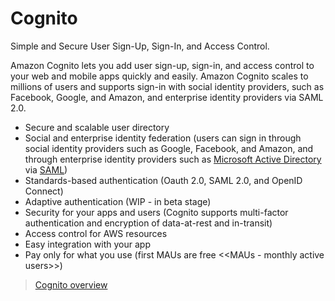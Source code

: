 # Cognito

Simple and Secure User Sign-Up, Sign-In, and Access Control.

Amazon Cognito lets you add user sign-up, sign-in, and access control to your web and mobile apps quickly and easily. Amazon Cognito scales to millions of users and supports sign-in with social identity providers, such as Facebook, Google, and Amazon, and enterprise identity providers via SAML 2.0.

- Secure and scalable user directory
- Social and enterprise identity federation (users can sign in through social identity providers such as Google, Facebook, and Amazon, and through enterprise identity providers such as [Microsoft Active Directory](https://aws.amazon.com/directoryservice/active-directory/) via [SAML](https://aws.amazon.com/identity/saml/))
- Standards-based authentication (Oauth 2.0, SAML 2.0, and OpenID Connect)
- Adaptive authentication (WIP - in beta stage)
- Security for your apps and users (Cognito supports multi-factor authentication and encryption of data-at-rest and in-transit)
- Access control for AWS resources
- Easy integration with your app
- Pay only for what you use (first MAUs are free <<MAUs - monthly active users>>)

> [Cognito overview](https://aws.amazon.com/cognito/)
